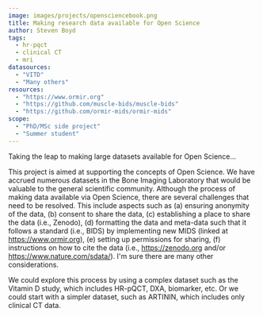 ```yaml
---
image: images/projects/opensciencebook.png
title: Making research data available for Open Science
author: Steven Boyd
tags:
  - hr-pqct
  - clinical CT
  - mri
datasources: 
  - "VITD"
  - "Many others"
resources: 
  - "https://www.ormir.org"
  - "https://github.com/muscle-bids/muscle-bids"
  - "https://github.com/ormir-mids/ormir-mids"
scope: 
  - "PhD/MSc side project"
  - "Summer student"
---
```


Taking the leap to making large datasets available for Open Science...

This project is aimed at supporting the concepts of Open Science. We have accrued numerous
datasets in the Bone Imaging Laboratory that would be valuable to the general scientific 
community. Although the process of making data available via Open Science, there are several
challenges that need to be resolved. This include aspects such as (a) ensuring anonymity of the
data, (b) consent to share the data, (c) establishing a place to share the data (i.e., Zenodo),
(d) formatting the data and meta-data such that it follows a standard (i.e., BIDS) by implementing
new MIDS (linked at https://www.ormir.org), (e) setting up permissions for sharing, (f) instructions
on how to cite the data (i.e., https://zenodo.org and/or https://www.nature.com/sdata/). I'm sure
there are many other considerations.

We could explore this process by using a complex dataset such as the Vitamin D study, which includes
HR-pQCT, DXA, biomarker, etc. Or we could start with a simpler dataset, such as ARTININ, which
includes only clinical CT data.
